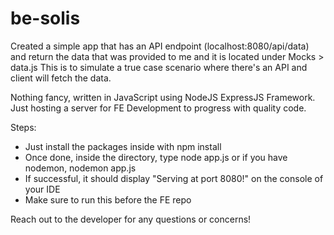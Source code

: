 # be-solis

Created a simple app that has an API endpoint (localhost:8080/api/data) and return the data that was provided to me and it is located under Mocks > data.js
This is to simulate a true case scenario where there's an API and client will fetch the data.

Nothing fancy, written in JavaScript using NodeJS ExpressJS Framework. Just hosting a server for FE Development to progress with quality code.

Steps:

- Just install the packages inside with npm install
- Once done, inside the directory, type node app.js or if you have nodemon, nodemon app.js
- If successful, it should display "Serving at port 8080!" on the console of your IDE
- Make sure to run this before the FE repo

Reach out to the developer for any questions or concerns!
